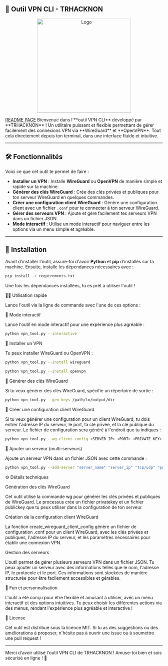 ## 🚀 **Outil VPN CLI - TRHACKNON**

<p align="center">
  <img src="https://h.top4top.io/p_33147h2fw0.jpg" alt="Logo" width="300"/>
</p>
<a href="http://trkn-vpn.0delta.cz">README PAGE</a>
Bienvenue dans l'**outil VPN CLI** développé par **TRHACKNON** !  
Un utilitaire puissant et flexible permettant de gérer facilement des connexions VPN via **WireGuard** et **OpenVPN**. Tout cela directement depuis ton terminal, dans une interface fluide et intuitive.

---

## 🛠️ **Fonctionnalités**

Voici ce que cet outil te permet de faire :

- **Installer un VPN** : Installe **WireGuard** ou **OpenVPN** de manière simple et rapide sur ta machine.
- **Générer des clés WireGuard** : Crée des clés privées et publiques pour ton serveur WireGuard en quelques commandes.
- **Créer une configuration client WireGuard** : Génère une configuration client avec un fichier `.conf` pour te connecter à ton serveur WireGuard.
- **Gérer des serveurs VPN** : Ajoute et gère facilement tes serveurs VPN dans un fichier JSON.
- **Mode interactif** : Utilise un mode interactif pour naviguer entre les options via un menu simple et agréable.

---

## 🎨 **Installation**

Avant d'installer l'outil, assure-toi d'avoir **Python** et **pip** d'installés sur ta machine. Ensuite, installe les dépendances nécessaires avec :

```bash
pip install -r requirements.txt
```

Une fois les dépendances installées, tu es prêt à utiliser l'outil !

🏃‍♂️ Utilisation rapide

Lance l'outil via la ligne de commande avec l'une de ces options :

🔹 Mode interactif

Lance l'outil en mode interactif pour une expérience plus agréable :

```bash
python vpn_tool.py --interactive
```

🔹 Installer un VPN

Tu peux installer WireGuard ou OpenVPN :

```bash
python vpn_tool.py --install wireguard
```

```bash
python vpn_tool.py --install openvpn
```

🔹 Générer des clés WireGuard

Si tu veux générer des clés WireGuard, spécifie un répertoire de sortie :

```bash
python vpn_tool.py --gen-keys /path/to/output/dir
```

🔹 Créer une configuration client WireGuard

Si tu veux générer une configuration pour un client WireGuard, tu dois entrer l'adresse IP du serveur, le port, ta clé privée, et la clé publique du serveur. Le fichier de configuration sera généré à l'endroit que tu indiques :

```bash
python vpn_tool.py --wg-client-config <SERVER_IP> <PORT> <PRIVATE_KEY> <PUBLIC_KEY> <OUTPUT_FILE>
```

🔹 Ajouter un serveur (multi-serveurs)

Ajoute un serveur VPN dans un fichier JSON avec cette commande :

```bash
python vpn_tool.py --add-server "server_name" "server_ip" "tcp/udp" "port"
```

⚙️ Détails techniques

Génération des clés WireGuard

Cet outil utilise la commande wg pour générer les clés privées et publiques de WireGuard. Le processus crée un fichier privatekey et un fichier publickey que tu peux utiliser dans la configuration de ton serveur.

Création de la configuration client WireGuard

La fonction create_wireguard_client_config génère un fichier de configuration .conf pour un client WireGuard, avec les clés privées et publiques, l'adresse IP du serveur, et les paramètres nécessaires pour établir une connexion VPN.

Gestion des serveurs

L'outil permet de gérer plusieurs serveurs VPN dans un fichier JSON. Tu peux ajouter un serveur avec des informations telles que le nom, l'adresse IP, le protocole et le port. Ces informations sont stockées de manière structurée pour être facilement accessibles et gérables.

🎉 Fun et personnalisation

L'outil a été conçu pour être flexible et amusant à utiliser, avec un menu interactif et des options intuitives. Tu peux choisir les différentes actions via des menus, rendant l'expérience plus agréable et interactive !

📄 License

Cet outil est distribué sous la licence MIT. Si tu as des suggestions ou des améliorations à proposer, n'hésite pas à ouvrir une issue ou à soumettre une pull request !


---

Merci d'avoir utilisé l'outil VPN CLI de TRHACKNON !
Amuse-toi bien et sois sécurisé en ligne ! 🚀
